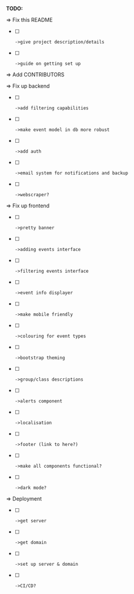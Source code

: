 **TODO:**

=> Fix this README
* [ ]     ->give project description/details
* [ ]     ->guide on getting set up



=> Add CONTRIBUTORS


=> Fix up backend
* [ ]     ->add filtering capabilities
* [ ]     ->make event model in db more robust
* [ ]     ->add auth
* [ ]     ->email system for notifications and backup
* [ ]     ->webscraper?



=> Fix up frontend
* [ ]     ->pretty banner
* [ ]     ->adding events interface
* [ ]     ->filtering events interface
* [ ]     ->event info displayer
* [ ]     ->make mobile friendly
* [ ]     ->colouring for event types
* [ ]     ->bootstrap theming
* [ ]     ->group/class descriptions
* [ ]     ->alerts component
* [ ]     ->localisation
* [ ]     ->footer (link to here?)
* [ ]     ->make all components functional?
* [ ]     ->dark mode?



=> Deployment
* [ ]     ->get server
* [ ]     ->get domain
* [ ]     ->set up server & domain
* [ ]     ->CI/CD?
